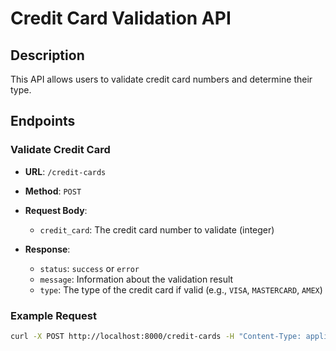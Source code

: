 # Credit Card Validation API

## Description
This API allows users to validate credit card numbers and determine their type.

## Endpoints

### Validate Credit Card

- **URL**: `/credit-cards`
- **Method**: `POST`
- **Request Body**:
  - `credit_card`: The credit card number to validate (integer)

- **Response**:
  - `status`: `success` or `error`
  - `message`: Information about the validation result
  - `type`: The type of the credit card if valid (e.g., `VISA`, `MASTERCARD`, `AMEX`)

### Example Request
```bash
curl -X POST http://localhost:8000/credit-cards -H "Content-Type: application/json" -d '{"credit_card": "4111111111111111"}'
